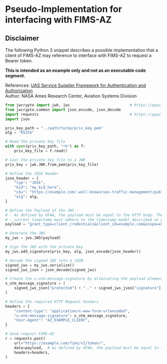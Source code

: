 # Pseudo-Implementation for interfacing with FIMS-AZ

## Disclaimer
The following Python 3 snippet describes a possible implementation that a client of FIMS-AZ may reference to interface with FIMS-AZ to request a Bearer token.

__This is intended as an example only and not as an executable code segment.__

References: [UAS Service Supplier Framework for Authentication and Authorization](https://utm.arc.nasa.gov/docs/2019-UTM_Framework-NASA-TM220364.pdf)  
Author: NASA Ames Research Center, Aviation Systems Division

```python
from jwcrypto import jwk, jws                           # https://pypi.org/project/jwcrypto/
from jwcrypto.common import json_encode, json_decode
import requests                                         # https://pypi.org/project/requests/
import json

priv_key_path = "../path/to/my/priv_key.pem"
alg = "RS256"

# Read the private key file
with open(priv_key_path, "rb") as f:
    priv_key_file = f.read()

# Cast the private key file to a JWK
priv_key = jwk.JWK.from_pem(priv_key_file)

# Define the JOSE Header
jose_header = {
    "typ": "JOSE",
    "kid": "my_kid_here",
    "x5u": "https://example.com/.well-known/uas-traffic-management/public.der",
    "alg": alg,
}

# Define the Payload of the JWS -
# - As defined by UFAA, the payload must be equal to the HTTP body. The request body / JWS payload must be URL encoded.
# - current_timestamp must adhere to the timestamp model described as per - https://github.com/nasa/utm-apis/blob/master/utm-domains/utm-domain-commons.yaml#L45
payload = "grant_type=client_credentials&client_id=example.com&scope=example.scope.read&current_timestamp=2020-06-19T13:37:52.562Z"

# Generate the JWS
my_jws = jws.JWS(payload)

# Sign the JWS with the private key
my_jws.add_signature(priv_key, alg, json_encode(jose_header))

# Decode the signed JWS into a JSON
signed_jws = my_jws.serialize()
signed_jws_json = json_decode(signed_jws)

# Create the x-utm-message-signature by eliminating the payload element of the signed JWS
x_utm_message_signature = (
    signed_jws_json["protected"] + ".." + signed_jws_json["signature"]
)

# Define the required HTTP Request headers
headers = {
    "content-type": "application/x-www-form-urlencoded",
    "x-utm-message-signature": x_utm_message_signature,
    "User-Agent": "AZ_EXAMPLE_CLIENT",
}

# Send request FIMS-AZ
r = requests.post(
    url="https://example.com/fims/v1/token/",
    data=payload,  # As defined by UFAA, the payload must be equal to the HTTP body
    headers=headers,
)
```
